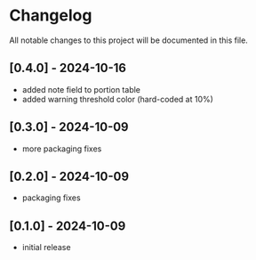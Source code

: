 # Changelog

All notable changes to this project will be documented in this file.

## [0.4.0] - 2024-10-16
- added note field to portion table
- added warning threshold color (hard-coded at 10%)

## [0.3.0] - 2024-10-09
- more packaging fixes

## [0.2.0] - 2024-10-09
- packaging fixes

## [0.1.0] - 2024-10-09
- initial release
